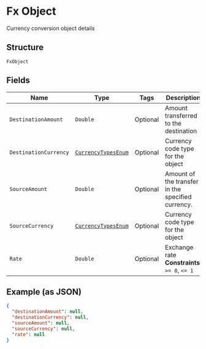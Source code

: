 
# Fx Object

Currency conversion object details

## Structure

`FxObject`

## Fields

| Name | Type | Tags | Description | Getter | Setter |
|  --- | --- | --- | --- | --- | --- |
| `DestinationAmount` | `Double` | Optional | Amount transferred to the destination | Double getDestinationAmount() | setDestinationAmount(Double destinationAmount) |
| `DestinationCurrency` | [`CurrencyTypesEnum`](../../doc/models/currency-types-enum.md) | Optional | Currency code type for the object | CurrencyTypesEnum getDestinationCurrency() | setDestinationCurrency(CurrencyTypesEnum destinationCurrency) |
| `SourceAmount` | `Double` | Optional | Amount of the transfer in the specified currency. | Double getSourceAmount() | setSourceAmount(Double sourceAmount) |
| `SourceCurrency` | [`CurrencyTypesEnum`](../../doc/models/currency-types-enum.md) | Optional | Currency code type for the object | CurrencyTypesEnum getSourceCurrency() | setSourceCurrency(CurrencyTypesEnum sourceCurrency) |
| `Rate` | `Double` | Optional | Exchange rate<br>**Constraints**: `>= 0`, `<= 1` | Double getRate() | setRate(Double rate) |

## Example (as JSON)

```json
{
  "destinationAmount": null,
  "destinationCurrency": null,
  "sourceAmount": null,
  "sourceCurrency": null,
  "rate": null
}
```

